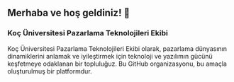 ## Merhaba ve hoş geldiniz!  👋

### Koç Üniversitesi Pazarlama Teknolojileri Ekibi

Koç Üniversitesi Pazarlama Teknolojileri Ekibi olarak, pazarlama dünyasının dinamiklerini anlamak 
ve iyileştirmek için teknoloji ve yazılımın gücünü keşfetmeye odaklanan bir topluluğuz. 
Bu GitHub organizasyonu, bu amaçla oluşturulmuş bir platformdur.

